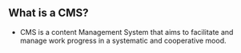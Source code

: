 ## What is a CMS?
- CMS is a content Management System that aims to facilitate and manage work progress in a systematic and cooperative mood.
